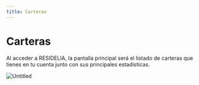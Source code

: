 ```yaml
---
title: Carteras
---
```

# Carteras

Al acceder a RESIDELIA, la pantalla principal será el listado de carteras que tienes en tu cuenta junto con sus principales estadísticas.

![Untitled](/images/Portfolios/Main.png)
